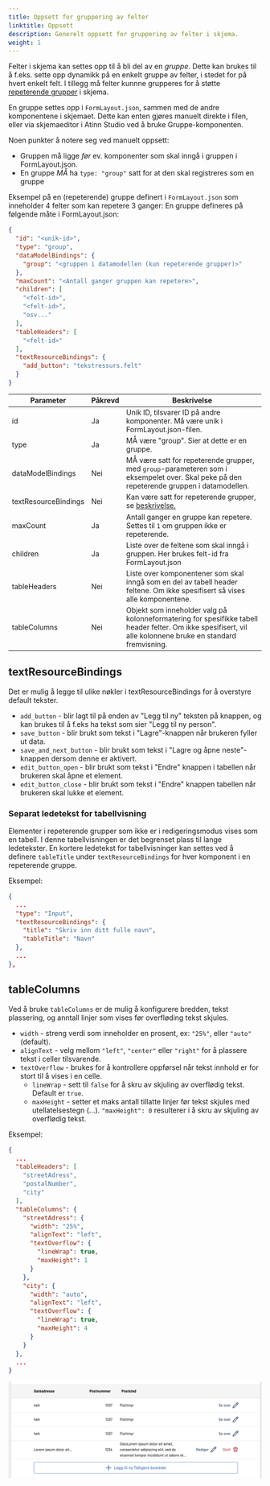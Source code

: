 ```yaml
---
title: Oppsett for gruppering av felter
linktitle: Oppsett
description: Generelt oppsett for gruppering av felter i skjema.
weight: 1
---
```


Felter i skjema kan settes opp til å bli del av en _gruppe_. Dette kan brukes til å f.eks. sette opp dynamikk på en enkelt gruppe av felter,
i stedet for på hvert enkelt felt. I tillegg må felter kunnne grupperes for å støtte [repeterende grupper](../repeating) i skjema.

En gruppe settes opp i `FormLayout.json`, sammen med de andre komponentene i skjemaet. Dette kan enten gjøres manuelt direkte i filen,
eller via skjemaeditor i Atinn Studio ved å bruke Gruppe-komponenten.

Noen punkter å notere seg ved manuelt oppsett:

- Gruppen må ligge _før_ ev. komponenter som skal inngå i gruppen i FormLayout.json.
- En gruppe _MÅ_ ha `type: "group"` satt for at den skal registreres som en gruppe

Eksempel på en (repeterende) gruppe definert i `FormLayout.json` som inneholder 4 felter som kan repetere 3 ganger:
En gruppe defineres på følgende måte i FormLayout.json:

```json {hl_lines=[3,"8-12"]}
{
  "id": "<unik-id>",
  "type": "group",
  "dataModelBindings": {
    "group": "<gruppen i datamodellen (kun repeterende grupper)>"
  },
  "maxCount": "<Antall ganger gruppen kan repetere>",
  "children": [
    "<felt-id>",
    "<felt-id>",
    "osv..."
  ],
  "tableHeaders": [
    "<felt-id>"
  ],
  "textResourceBindings": {
    "add_button": "tekstressurs.felt"
  }
}
```

| Parameter             | Påkrevd | Beskrivelse                                                                                                                               |
| --------------------- | ------- |---------------------------------------------------------------------------------------------------------------------------------------------------------------|
| id                    | Ja      | Unik ID, tilsvarer ID på andre komponenter. Må være unik i FormLayout.json-filen.                                                                             |
| type                  | Ja      | MÅ være "group". Sier at dette er en gruppe.                                                                                                                  |
| dataModelBindings     | Nei     | MÅ være satt for repeterende grupper, med `group`-parameteren som i eksempelet over. Skal peke på den repeterende gruppen i datamodellen.                     |
| textResourceBindings  | Nei     | Kan være satt for repeterende grupper, se [beskrivelse.](#textresourcebindings)                                                                               |
| maxCount              | Ja      | Antall ganger en gruppe kan repetere. Settes til `1` om gruppen ikke er repeterende.                                                                          |
| children              | Ja      | Liste over de feltene som skal inngå i gruppen. Her brukes felt-id fra FormLayout.json                                                                        |
| tableHeaders          | Nei     | Liste over komponentener som skal inngå som en del av tabell header feltene. Om ikke spesifisert så vises alle komponentene.                                  |
| tableColumns          | Nei     | Objekt som inneholder valg på kolonneformatering for spesifikke tabell header felter. Om ikke spesifisert, vil alle kolonnene bruke en standard fremvisning.  |
## textResourceBindings
Det er mulig å legge til ulike nøkler i textResourceBindings for å overstyre default tekster.
- `add_button` - blir lagt til på enden av "Legg til ny" teksten på knappen, og kan brukes til å f.eks ha tekst som sier "Legg til ny person". 
- `save_button` - blir brukt som tekst i "Lagre"-knappen når brukeren fyller ut data.
- `save_and_next_button` - blir brukt som tekst i "Lagre og åpne neste"-knappen dersom denne er aktivert.
- `edit_button_open` - blir brukt som tekst i "Endre" knappen i tabellen når brukeren skal åpne et element.
- `edit_button_close` - blir brukt som tekst i "Endre" knappen tabellen når brukeren skal lukke et element.

### Separat ledetekst for tabellvisning

Elementer i repeterende grupper som ikke er i redigeringsmodus vises som en tabell. I denne tabellvisningen er det begrenset plass til lange ledetekster. En kortere ledetekst for tabellvisninger kan settes ved å definere `tableTitle` under `textResourceBindings` for hver komponent i en repeterende gruppe.

Eksempel:

```json
{
  ...
  "type": "Input",
  "textResourceBindings": {
    "title": "Skriv inn ditt fulle navn",
    "tableTitle": "Navn"
  },
  ...
},
```

## tableColumns

Ved å bruke `tableColumns` er de mulig å konfigurere bredden, tekst plassering, og anntall linjer som vises før overfløding tekst skjules.
- `width` - streng verdi som inneholder en prosent, ex: `"25%"`, eller `"auto"` (default).
- `alignText` - velg mellom `"left"`, `"center"` eller `"right"` for å plassere tekst i celler tilsvarende.
- `textOverflow` - brukes for å kontrollere oppførsel når tekst innhold er for stort til å vises i en celle.
  - `lineWrap` - sett til `false` for å skru av skjuling av overflødig tekst. Default er `true`.
  - `maxHeight` - setter et maks antall tillatte linjer før tekst skjules med utellatelsestegn (...). `"maxHeight": 0` resulterer i å skru av skjuling av overflødig tekst.

Eksempel:

```json
{
  ...
  "tableHeaders": [
    "streetAdress",
    "postalNumber",
    "city"
  ],
  "tableColumns": {
    "streetAdress": {
      "width": "25%",
      "alignText": "left",
      "textOverflow": {
        "lineWrap": true, 
        "maxHeight": 1
      }
    },
    "city": {
      "width": "auto",
      "alignText": "left",
      "textOverflow": {
        "lineWrap": true,
        "maxHeight": 4
      }
    }
  },
  ...
}
```
![Eksempel for kolonne options](column-options-example.png "Eksempel for kolonne options")
